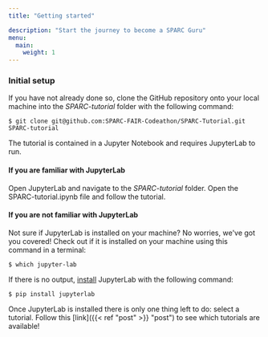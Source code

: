 ```yaml
---
title: "Getting started"

description: "Start the journey to become a SPARC Guru" 
menu:
  main:
    weight: 1
---
```

### **Initial setup**
If you have not already done so, clone the GitHub repository onto your local machine into the _SPARC-tutorial_ folder with the following command:

    $ git clone git@github.com:SPARC-FAIR-Codeathon/SPARC-Tutorial.git SPARC-tutorial

The tutorial is contained in a Jupyter Notebook and requires JupyterLab to run. 

#### **If you are familiar with JupyterLab**
Open JupyterLab and navigate to the _SPARC-tutorial_ folder. Open the SPARC-tutorial.ipynb file and follow the tutorial.

#### **If you are not familiar with JupyterLab**
Not sure if JupyterLab is installed on your machine? No worries, we've got you covered! Check out if it is installed on your machine using this command in a terminal:

    $ which jupyter-lab
    
If there is no output, [install](https://jupyter.org/install) JupyterLab with the following command:
    
    $ pip install jupyterlab
 

Once JupyterLab is installed there is only one thing left to do: select a tutorial. Follow this [link]({{< ref "post" >}} "post") to see which tutorials are available!
